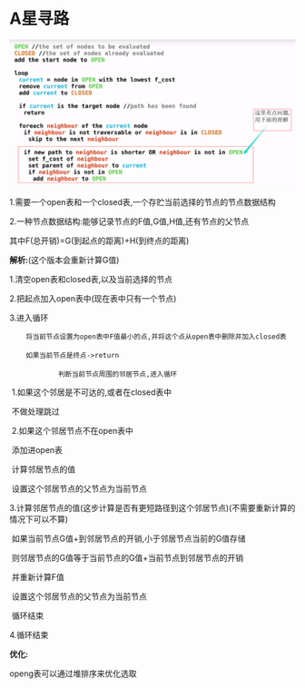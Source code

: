 # A星寻路

![image-20200508000558818](image-20200508000558818.png)

1.需要一个open表和一个closed表,一个存贮当前选择的节点的节点数据结构

2.一种节点数据结构:能够记录节点的F值,G值,H值,还有节点的父节点

其中F(总开销)=G(到起点的距离)+H(到终点的距离)

**解析:**(这个版本会重新计算G值)

1.清空open表和closed表,以及当前选择的节点

2.把起点加入open表中(现在表中只有一个节点)

3.进入循环

 		将当前节点设置为open表中F值最小的点,并将这个点从open表中删除并加入closed表

  		如果当前节点是终点->return

  				判断当前节点周围的邻居节点,进入循环

​						1.如果这个邻居是不可达的,或者在closed表中

​								不做处理跳过

​						2.如果这个邻居节点不在open表中

​								添加进open表

​								计算邻居节点的值

​								设置这个邻居节点的父节点为当前节点

​						3.计算邻居节点的值(这步计算是否有更短路径到这个邻居节点)(不需要重新计算的情况下可以不算)

​								如果当前节点G值+到邻居节点的开销,小于邻居节点当前的G值存储

​										则邻居节点的G值等于当前节点的G值+当前节点到邻居节点的开销

​										并重新计算F值

​										设置这个邻居节点的父节点为当前节点

​				循环结束

4.循环结束

**优化:**

openg表可以通过堆排序来优化选取
